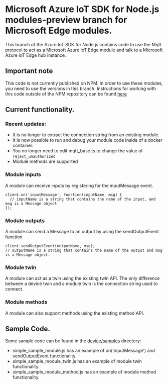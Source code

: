 # Microsoft Azure IoT SDK for Node.js modules-preview branch for Microsoft Edge modules.

This branch of the Azure IoT SDK for Node.js contains code to use the Mqtt protocol to act as a Microsoft Azure IoT Edge module and talk to a Microsoft Azure IoT Edge hub instance.

## Important note
This code is not currently published on NPM.  In order to use these modules, you need to use the versions in this branch.  Instructions for working with this code outside of the NPM repository can be found [here](./doc/node-devbox-setup.md)

## Current functionality.

### Recent updates:
* It is no longer to extract the connection string from an existing module.
* It is now possible to run and debug your module code inside of a docker container.
* You no longer need to edit mqtt_base.ts to change the value of `reject_unauthorized`
* Module methods are supported

### Module inputs

A module can receive inputs by registering for the inputMessage event.

```
client.on('inputMessage', function(inputName, msg) {
  // inputName is a string that contains the name of the input, and msg is a Message object
});
```

### Module outputs

A module can send a Message to an output by using the sendOutputEvent function

```
client.sendOutputEvent(outputName, msg);
// outputName is a string that contains the name of the output and msg is a Message object.
```

### Module twin

A module can act as a twin using the existing twin API.  The only difference between a device twin and a module twin is the connection string used to connect.

### Module methods

A module can also support methods using the existing method API.

## Sample Code.

Some sample code can be found in the [device/samples](./device/samples/) directory:
* simple_sample_module.js has an example of on('inputMessage') and sendOutputEvent functionality.
* simple_sample_module_twin.js has an example of module twin functionality.
* simple_sample_module_method.js has an example of module method functionality.

[tutorial-simulate-device-windows]: https://docs.microsoft.com/en-us/azure/iot-edge/tutorial-simulate-device-windows
[tutorial-simulate-device-linux]: https://docs.microsoft.com/en-us/azure/iot-edge/tutorial-simulate-device-linux
[deploy-a-module]: https://docs.microsoft.com/en-us/azure/iot-edge/tutorial-simulate-device-linux#deploy-a-module

